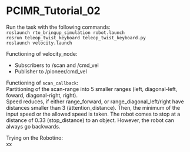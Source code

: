 # PCIMR_Tutorial_02

Run the task with the following commands: </br>
`roslaunch rto_bringup_simulation robot.launch` </br>
`rosrun teleop_twist_keyboard teleop_twist_keyboard.py` </br>
`roslaunch velocity.launch`</br> 


Functioning of velocity_node:  
- Subscribers to /scan and /cmd_vel  
- Publisher to /pioneer/cmd_vel  

Functioning of `scan_callback`:  
Partitioning of the scan-range into 5 smaller ranges (left, diagonal-left, foward, diagonal-right, right).  
Speed reduces, if either range_forward, or range_diagonal_left/right have distances smaller than 3 (àttention_distance). Then, the minimum of the input speed or the allowed speed is taken. The robot comes to stop at a distance of 0.33 (stop_distance) to an object. However, the robot can always go backwards. 

Trying on the Robotino: </br>
xx



